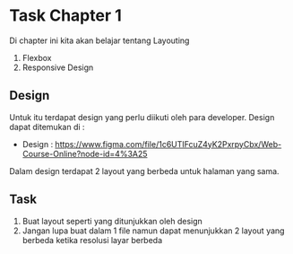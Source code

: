 # Task Chapter 1

Di chapter ini kita akan belajar tentang Layouting

1. Flexbox
2. Responsive Design

## Design

Untuk itu terdapat design yang perlu diikuti oleh para developer. Design dapat ditemukan di :

- Design : https://www.figma.com/file/1c6UTIFcuZ4yK2PxrpyCbx/Web-Course-Online?node-id=4%3A25

Dalam design terdapat 2 layout yang berbeda untuk halaman yang sama.

## Task
1. Buat layout seperti yang ditunjukkan oleh design
3. Jangan lupa buat dalam 1 file namun dapat menunjukkan 2 layout yang berbeda ketika resolusi layar berbeda



